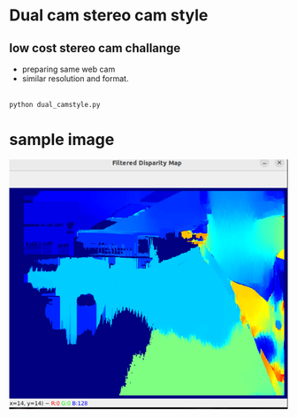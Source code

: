 # Dual cam stereo cam style
## low cost stereo cam challange
- preparing same web cam
- similar resolution and format.

```

python dual_camstyle.py
```
# sample image

![Test Image 1](sample.png)
